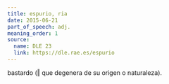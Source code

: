 ```yaml
---
title: espurio, ria
date: 2015-06-21
part_of_speech: adj.
meaning_order: 1
source:
  name: DLE 23
  link: https://dle.rae.es/espurio
---
```


bastardo (‖ que degenera de su origen o naturaleza).
